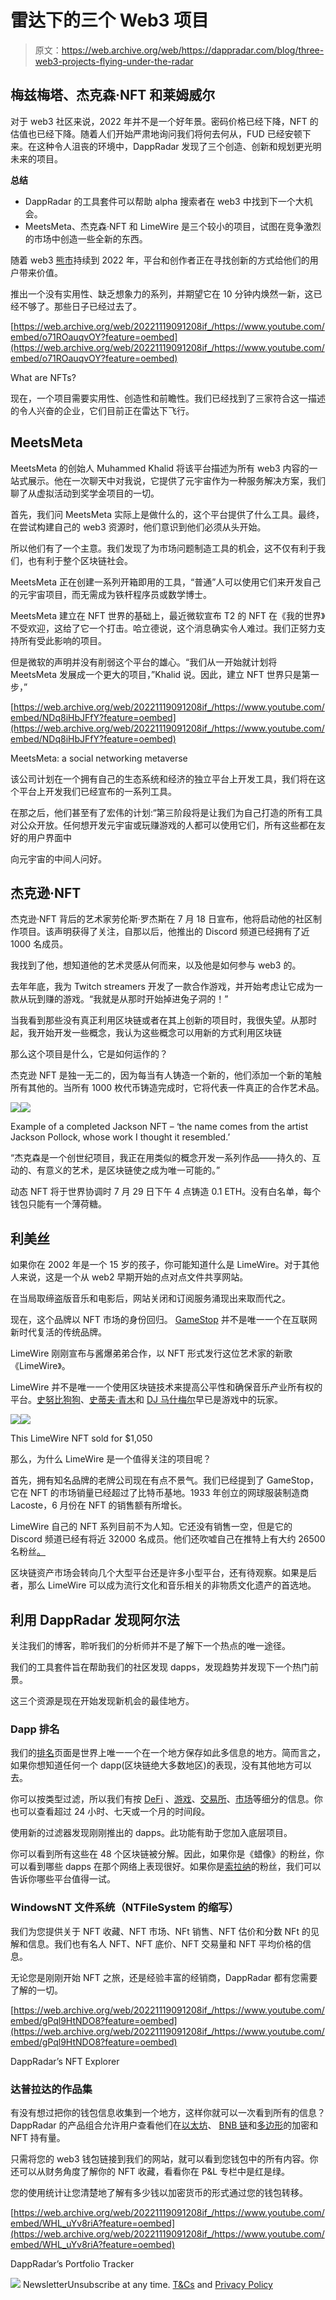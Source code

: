 # 雷达下的三个 Web3 项目

> 原文：<https://web.archive.org/web/https://dappradar.com/blog/three-web3-projects-flying-under-the-radar>

## 梅兹梅塔、杰克森·NFT 和莱姆威尔

对于 web3 社区来说，2022 年并不是一个好年景。密码价格已经下降，NFT 的估值也已经下降。随着人们开始严肃地询问我们将何去何从，FUD 已经安顿下来。在这种令人沮丧的环境中，DappRadar 发现了三个创造、创新和规划更光明未来的项目。

**总结**

*   DappRadar 的工具套件可以帮助 alpha 搜索者在 web3 中找到下一个大机会。
*   MeetsMeta、杰克森·NFT 和 LimeWire 是三个较小的项目，试图在竞争激烈的市场中创造一些全新的东西。

随着 web3 [熊市](https://web.archive.org/web/20221119091208/https://dappradar.com/blog/the-ultimate-crypto-bear-market-2022-survival-guide/)持续到 2022 年，平台和创作者正在寻找创新的方式给他们的用户带来价值。

推出一个没有实用性、缺乏想象力的系列，并期望它在 10 分钟内焕然一新，这已经不够了。那些日子已经过去了。

[https://web.archive.org/web/20221119091208if_/https://www.youtube.com/embed/o71ROauqvOY?feature=oembed](https://web.archive.org/web/20221119091208if_/https://www.youtube.com/embed/o71ROauqvOY?feature=oembed)

What are NFTs?

现在，一个项目需要实用性、创造性和前瞻性。我们已经找到了三家符合这一描述的令人兴奋的企业，它们目前正在雷达下飞行。

## MeetsMeta

MeetsMeta 的创始人 Muhammed Khalid 将该平台描述为所有 web3 内容的一站式展示。他在一次聊天中对我说，它提供了元宇宙作为一种服务解决方案，我们聊了从虚拟活动到奖学金项目的一切。

首先，我们问 MeetsMeta 实际上是做什么的，这个平台提供了什么工具。最终，在尝试构建自己的 web3 资源时，他们意识到他们必须从头开始。

所以他们有了一个主意。我们发现了为市场问题制造工具的机会，这不仅有利于我们，也有利于整个区块链社会。

MeetsMeta 正在创建一系列开箱即用的工具，“普通”人可以使用它们来开发自己的元宇宙项目，而无需成为铁杆程序员或数学博士。

MeetsMeta 建立在 NFT 世界的基础上，最近微软宣布 T2 的 NFT 在《我的世界》不受欢迎，这给了它一个打击。哈立德说，这个消息确实令人难过。我们正努力支持所有受此影响的项目。

但是微软的声明并没有削弱这个平台的雄心。“我们从一开始就计划将 MeetsMeta 发展成一个更大的项目，”Khalid 说。因此，建立 NFT 世界只是第一步，”

[https://web.archive.org/web/20221119091208if_/https://www.youtube.com/embed/NDq8iHbJFfY?feature=oembed](https://web.archive.org/web/20221119091208if_/https://www.youtube.com/embed/NDq8iHbJFfY?feature=oembed)

MeetsMeta: a social networking metaverse

该公司计划在一个拥有自己的生态系统和经济的独立平台上开发工具，我们将在这个平台上开发我们已经宣布的一系列工具。

在那之后，他们甚至有了宏伟的计划:“第三阶段将是让我们为自己打造的所有工具对公众开放。任何想开发元宇宙或玩赚游戏的人都可以使用它们，所有这些都在友好的用户界面中

向元宇宙的中间人问好。

## 杰克逊·NFT

杰克逊·NFT 背后的艺术家劳伦斯·罗杰斯在 7 月 18 日宣布，他将启动他的社区制作项目。该声明获得了关注，自那以后，他推出的 Discord 频道已经拥有了近 1000 名成员。

我找到了他，想知道他的艺术灵感从何而来，以及他是如何参与 web3 的。

去年年底，我为 Twitch streamers 开发了一款合作游戏，并开始考虑让它成为一款从玩到赚的游戏。“我就是从那时开始掉进兔子洞的！”

当我看到那些没有真正利用区块链或者在其上创新的项目时，我很失望。从那时起，我开始开发一些概念，我认为这些概念可以用新的方式利用区块链

那么这个项目是什么，它是如何运作的？

杰克逊 NFT 是独一无二的，因为每当有人铸造一个新的，他们添加一个新的笔触所有其他的。当所有 1000 枚代币铸造完成时，它将代表一件真正的合作艺术品。

![](img/d5934cab4d563d2fb5c6a2e2a884c40e.png)![](img/db861a052825538fa89a944500d28bb9.png)

Example of a completed Jackson NFT – ‘the name comes from the artist Jackson Pollock, whose work I thought it resembled.’

“杰克森是一个创世纪项目，我正在用类似的概念开发一系列作品——持久的、互动的、有意义的艺术，是区块链使之成为唯一可能的。”

动态 NFT 将于世界协调时 7 月 29 日下午 4 点铸造 0.1 ETH。没有白名单，每个钱包只能有一个薄荷糖。

## 利美丝

如果你在 2002 年是一个 15 岁的孩子，你可能知道什么是 LimeWire。对于其他人来说，这是一个从 web2 早期开始的点对点文件共享网站。

在当局取缔盗版音乐和电影后，网站关闭和订阅服务涌现出来取而代之。

现在，这个品牌以 NFT 市场的身份回归。 [GameStop](https://web.archive.org/web/20221119091208/https://dappradar.com/other/marketplaces/gamestop-nft) 并不是唯一一个在互联网新时代复活的传统品牌。

LimeWire 刚刚宣布与酱爆弟弟合作，以 NFT 形式发行这位艺术家的新歌《LimeWire》。

LimeWire 并不是唯一一个使用区块链技术来提高公平性和确保音乐产业所有权的平台。[史努比狗狗](https://web.archive.org/web/20221119091208/https://dappradar.com/hub/wallet/eth/0xce90a7949bb78892f159f428d0dc23a8e3584d75)、[史蒂夫·青木](https://web.archive.org/web/20221119091208/https://dappradar.com/hub/wallet/eth/0xe4bbcbff51e61d0d95fcc5016609ac8354b177c4)和 [DJ 马什梅尔](https://web.archive.org/web/20221119091208/https://dappradar.com/hub/wallet/eth/0xa0eaf6b0df87132c9a28e450a43c1d906defb60b)早已是游戏中的玩家。

![](img/9cc3da4c2c86648664de9b09f96b8049.png)![](img/06dec1ed58181564b77b4e9e83bc60a5.png)

This LimeWire NFT sold for $1,050

那么，为什么 LimeWire 是一个值得关注的项目呢？

首先，拥有知名品牌的老牌公司现在有点不景气。我们已经提到了 GameStop，它在 NFT 的市场销量已经超过了比特币基地。1933 年创立的网球服装制造商 Lacoste，6 月份在 NFT 的销售额有所增长。

LimeWire 自己的 NFT 系列目前不为人知。它还没有销售一空，但是它的 Discord 频道已经有将近 32000 名成员。他们还吹嘘自己在推特上有大约 26500 名粉丝[。](https://web.archive.org/web/20221119091208/https://twitter.com/limewire)

区块链资产市场会转向几个大型平台还是许多小型平台，还有待观察。如果是后者，那么 LimeWire 可以成为流行文化和音乐相关的非物质文化遗产的首选地。

## 利用 DappRadar 发现阿尔法

关注我们的博客，聆听我们的分析师并不是了解下一个热点的唯一途径。

我们的工具套件旨在帮助我们的社区发现 dapps，发现趋势并发现下一个热门前景。

这三个资源是现在开始发现新机会的最佳地方。

### Dapp 排名

我们的[排名](https://web.archive.org/web/20221119091208/https://dappradar.com/rankings)页面是世界上唯一一个在一个地方保存如此多信息的地方。简而言之，如果你想知道任何一个 dapp(区块链绝大多数地区)的表现，没有其他地方可以去。

你可以按类型过滤，所以我们有按 [DeFi](https://web.archive.org/web/20221119091208/https://dappradar.com/rankings/category/defi) 、[游戏](https://web.archive.org/web/20221119091208/https://dappradar.com/rankings/category/games)、[交易所](https://web.archive.org/web/20221119091208/https://dappradar.com/rankings/category/exchanges)、[市场](https://web.archive.org/web/20221119091208/https://dappradar.com/rankings/category/marketplaces)等细分的信息。你也可以查看超过 24 小时、七天或一个月的时间段。

使用新的过滤器发现刚刚推出的 dapps。此功能有助于您加入底层项目。

你可以看到所有这些在 48 个区块链被分解。因此，如果你是《蜡像》的粉丝，你可以看到哪些 dapps 在那个网络上表现很好。如果你是[索拉纳](https://web.archive.org/web/20221119091208/https://dappradar.com/rankings/protocol/solana)的粉丝，我们可以告诉你哪些平台值得一试。

### WindowsNT 文件系统（NTFileSystem 的缩写）

我们为您提供关于 NFT 收藏、NFT 市场、NFt 销售、NFT 估价和分数 NFt 的见解和信息。我们也有名人 NFT、NFT 底价、NFT 交易量和 NFT 平均价格的信息。

无论您是刚刚开始 NFT 之旅，还是经验丰富的经销商，DappRadar 都有您需要了解的一切。

[https://web.archive.org/web/20221119091208if_/https://www.youtube.com/embed/gPql9HtNDO8?feature=oembed](https://web.archive.org/web/20221119091208if_/https://www.youtube.com/embed/gPql9HtNDO8?feature=oembed)

DappRadar’s NFT Explorer

### 达普拉达的作品集

有没有想过把你的钱包信息收集到一个地方，这样你就可以一次看到所有的信息？DappRadar 的产品组合允许用户查看他们在[以太坊](https://web.archive.org/web/20221119091208/https://dappradar.com/hub/wallet/eth/)、 [BNB 链](https://web.archive.org/web/20221119091208/https://dappradar.com/hub/wallet/bsc/)和[多边形](https://web.archive.org/web/20221119091208/https://dappradar.com/hub/wallet/polygon/)的加密和 NFT 持有量。

只需将您的 web3 钱包链接到我们的网站，就可以看到您钱包中的所有内容。你还可以从财务角度了解你的 NFT 收藏，看看你在 P&L 专栏中是红是绿。

您的使用统计让您清楚地了解有多少钱以加密货币的形式通过您的钱包转移。

[https://web.archive.org/web/20221119091208if_/https://www.youtube.com/embed/WHL_uYv8riA?feature=oembed](https://web.archive.org/web/20221119091208if_/https://www.youtube.com/embed/WHL_uYv8riA?feature=oembed)

DappRadar’s Portfolio Tracker

![](img/6d5a4a2d609c56e1a5771717e54ba759.png) NewsletterUnsubscribe at any time. [T&Cs](https://web.archive.org/web/20221119091208/https://dappradar.com/terms) and [Privacy Policy](https://web.archive.org/web/20221119091208/https://dappradar.com/privacy-policy)